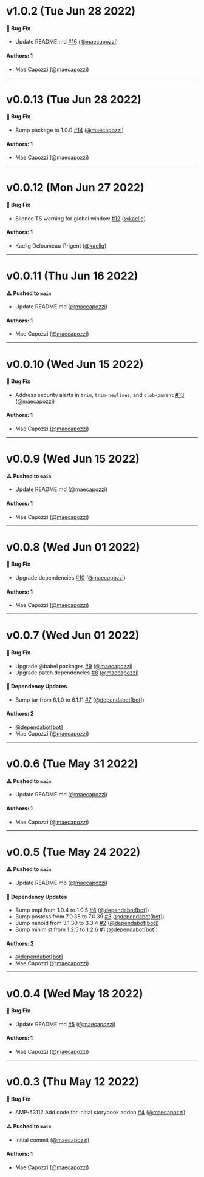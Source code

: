 # v1.0.2 (Tue Jun 28 2022)

#### 🐛 Bug Fix

- Update README.md [#16](https://github.com/amplitude/storybook-addon-amplitude/pull/16) ([@maecapozzi](https://github.com/maecapozzi))

#### Authors: 1

- Mae Capozzi ([@maecapozzi](https://github.com/maecapozzi))

---

# v0.0.13 (Tue Jun 28 2022)

#### 🐛 Bug Fix

- Bump package to 1.0.0 [#14](https://github.com/amplitude/storybook-addon-amplitude/pull/14) ([@maecapozzi](https://github.com/maecapozzi))

#### Authors: 1

- Mae Capozzi ([@maecapozzi](https://github.com/maecapozzi))

---

# v0.0.12 (Mon Jun 27 2022)

#### 🐛 Bug Fix

- Silence TS warning for global window [#12](https://github.com/amplitude/storybook-addon-amplitude/pull/12) ([@kaelig](https://github.com/kaelig))

#### Authors: 1

- Kaelig Deloumeau-Prigent ([@kaelig](https://github.com/kaelig))

---

# v0.0.11 (Thu Jun 16 2022)

#### ⚠️ Pushed to `main`

- Update README.md ([@maecapozzi](https://github.com/maecapozzi))

#### Authors: 1

- Mae Capozzi ([@maecapozzi](https://github.com/maecapozzi))

---

# v0.0.10 (Wed Jun 15 2022)

#### 🐛 Bug Fix

- Address security alerts in `trim`, `trim-newlines`, and `glob-parent` [#13](https://github.com/amplitude/storybook-addon-amplitude/pull/13) ([@maecapozzi](https://github.com/maecapozzi))

#### Authors: 1

- Mae Capozzi ([@maecapozzi](https://github.com/maecapozzi))

---

# v0.0.9 (Wed Jun 15 2022)

#### ⚠️ Pushed to `main`

- Update README.md ([@maecapozzi](https://github.com/maecapozzi))

#### Authors: 1

- Mae Capozzi ([@maecapozzi](https://github.com/maecapozzi))

---

# v0.0.8 (Wed Jun 01 2022)

#### 🐛 Bug Fix

- Upgrade dependencies [#10](https://github.com/amplitude/storybook-addon-amplitude/pull/10) ([@maecapozzi](https://github.com/maecapozzi))

#### Authors: 1

- Mae Capozzi ([@maecapozzi](https://github.com/maecapozzi))

---

# v0.0.7 (Wed Jun 01 2022)

#### 🐛 Bug Fix

- Upgrade @babel packages [#9](https://github.com/amplitude/storybook-addon-amplitude/pull/9) ([@maecapozzi](https://github.com/maecapozzi))
- Upgrade patch dependencies [#8](https://github.com/amplitude/storybook-addon-amplitude/pull/8) ([@maecapozzi](https://github.com/maecapozzi))

#### 🔩 Dependency Updates

- Bump tar from 6.1.0 to 6.1.11 [#7](https://github.com/amplitude/storybook-addon-amplitude/pull/7) ([@dependabot[bot]](https://github.com/dependabot[bot]))

#### Authors: 2

- [@dependabot[bot]](https://github.com/dependabot[bot])
- Mae Capozzi ([@maecapozzi](https://github.com/maecapozzi))

---

# v0.0.6 (Tue May 31 2022)

#### ⚠️ Pushed to `main`

- Update README.md ([@maecapozzi](https://github.com/maecapozzi))

#### Authors: 1

- Mae Capozzi ([@maecapozzi](https://github.com/maecapozzi))

---

# v0.0.5 (Tue May 24 2022)

#### ⚠️ Pushed to `main`

- Update README.md ([@maecapozzi](https://github.com/maecapozzi))

#### 🔩 Dependency Updates

- Bump tmpl from 1.0.4 to 1.0.5 [#6](https://github.com/amplitude/storybook-addon-amplitude/pull/6) ([@dependabot[bot]](https://github.com/dependabot[bot]))
- Bump postcss from 7.0.35 to 7.0.39 [#3](https://github.com/amplitude/storybook-addon-amplitude/pull/3) ([@dependabot[bot]](https://github.com/dependabot[bot]))
- Bump nanoid from 3.1.30 to 3.3.4 [#2](https://github.com/amplitude/storybook-addon-amplitude/pull/2) ([@dependabot[bot]](https://github.com/dependabot[bot]))
- Bump minimist from 1.2.5 to 1.2.6 [#1](https://github.com/amplitude/storybook-addon-amplitude/pull/1) ([@dependabot[bot]](https://github.com/dependabot[bot]))

#### Authors: 2

- [@dependabot[bot]](https://github.com/dependabot[bot])
- Mae Capozzi ([@maecapozzi](https://github.com/maecapozzi))

---

# v0.0.4 (Wed May 18 2022)

#### 🐛 Bug Fix

- Update README.md [#5](https://github.com/amplitude/storybook-addon-amplitude/pull/5) ([@maecapozzi](https://github.com/maecapozzi))

#### Authors: 1

- Mae Capozzi ([@maecapozzi](https://github.com/maecapozzi))

---

# v0.0.3 (Thu May 12 2022)

#### 🐛 Bug Fix

- AMP-53112 Add code for initial storybook addon [#4](https://github.com/amplitude/storybook-addon-amplitude/pull/4) ([@maecapozzi](https://github.com/maecapozzi))

#### ⚠️ Pushed to `main`

- Initial commit ([@maecapozzi](https://github.com/maecapozzi))

#### Authors: 1

- Mae Capozzi ([@maecapozzi](https://github.com/maecapozzi))
